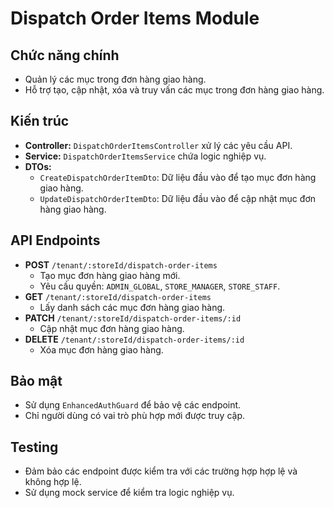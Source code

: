 # Dispatch Order Items Module

## Chức năng chính

- Quản lý các mục trong đơn hàng giao hàng.
- Hỗ trợ tạo, cập nhật, xóa và truy vấn các mục trong đơn hàng giao hàng.

## Kiến trúc

- **Controller:** `DispatchOrderItemsController` xử lý các yêu cầu API.
- **Service:** `DispatchOrderItemsService` chứa logic nghiệp vụ.
- **DTOs:**
  - `CreateDispatchOrderItemDto`: Dữ liệu đầu vào để tạo mục đơn hàng giao hàng.
  - `UpdateDispatchOrderItemDto`: Dữ liệu đầu vào để cập nhật mục đơn hàng giao hàng.

## API Endpoints

- **POST** `/tenant/:storeId/dispatch-order-items`
  - Tạo mục đơn hàng giao hàng mới.
  - Yêu cầu quyền: `ADMIN_GLOBAL`, `STORE_MANAGER`, `STORE_STAFF`.
- **GET** `/tenant/:storeId/dispatch-order-items`
  - Lấy danh sách các mục đơn hàng giao hàng.
- **PATCH** `/tenant/:storeId/dispatch-order-items/:id`
  - Cập nhật mục đơn hàng giao hàng.
- **DELETE** `/tenant/:storeId/dispatch-order-items/:id`
  - Xóa mục đơn hàng giao hàng.

## Bảo mật

- Sử dụng `EnhancedAuthGuard` để bảo vệ các endpoint.
- Chỉ người dùng có vai trò phù hợp mới được truy cập.

## Testing

- Đảm bảo các endpoint được kiểm tra với các trường hợp hợp lệ và không hợp lệ.
- Sử dụng mock service để kiểm tra logic nghiệp vụ.
